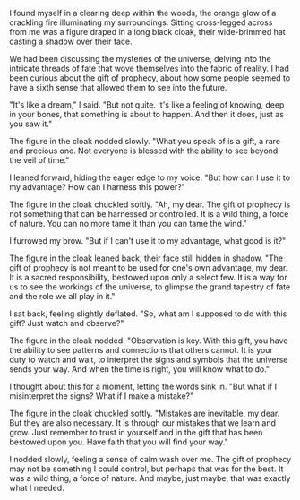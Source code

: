 I found myself in a clearing deep within the woods, the orange glow of a crackling fire illuminating my surroundings. Sitting cross-legged across from me was a figure draped in a long black cloak, their wide-brimmed hat casting a shadow over their face.

We had been discussing the mysteries of the universe, delving into the intricate threads of fate that wove themselves into the fabric of reality. I had been curious about the gift of prophecy, about how some people seemed to have a sixth sense that allowed them to see into the future.

"It's like a dream," I said. "But not quite. It's like a feeling of knowing, deep in your bones, that something is about to happen. And then it does, just as you saw it."

The figure in the cloak nodded slowly. "What you speak of is a gift, a rare and precious one. Not everyone is blessed with the ability to see beyond the veil of time."

I leaned forward, hiding the eager edge to my voice. "But how can I use it to my advantage? How can I harness this power?"

The figure in the cloak chuckled softly. "Ah, my dear. The gift of prophecy is not something that can be harnessed or controlled. It is a wild thing, a force of nature. You can no more tame it than you can tame the wind."

I furrowed my brow. "But if I can't use it to my advantage, what good is it?"

The figure in the cloak leaned back, their face still hidden in shadow. "The gift of prophecy is not meant to be used for one's own advantage, my dear. It is a sacred responsibility, bestowed upon only a select few. It is a way for us to see the workings of the universe, to glimpse the grand tapestry of fate and the role we all play in it."

I sat back, feeling slightly deflated. "So, what am I supposed to do with this gift? Just watch and observe?"

The figure in the cloak nodded. "Observation is key. With this gift, you have the ability to see patterns and connections that others cannot. It is your duty to watch and wait, to interpret the signs and symbols that the universe sends your way. And when the time is right, you will know what to do."

I thought about this for a moment, letting the words sink in. "But what if I misinterpret the signs? What if I make a mistake?"

The figure in the cloak chuckled softly. "Mistakes are inevitable, my dear. But they are also necessary. It is through our mistakes that we learn and grow. Just remember to trust in yourself and in the gift that has been bestowed upon you. Have faith that you will find your way."

I nodded slowly, feeling a sense of calm wash over me. The gift of prophecy may not be something I could control, but perhaps that was for the best. It was a wild thing, a force of nature. And maybe, just maybe, that was exactly what I needed.